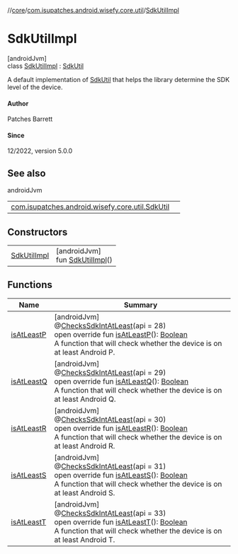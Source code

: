 //[core](../../../index.md)/[com.isupatches.android.wisefy.core.util](../index.md)/[SdkUtilImpl](index.md)

# SdkUtilImpl

[androidJvm]\
class [SdkUtilImpl](index.md) : [SdkUtil](../-sdk-util/index.md)

A default implementation of [SdkUtil](../-sdk-util/index.md) that helps the library determine the SDK level of the device.

#### Author

Patches Barrett

#### Since

12/2022, version 5.0.0

## See also

androidJvm

| | |
|---|---|
| [com.isupatches.android.wisefy.core.util.SdkUtil](../-sdk-util/index.md) |  |

## Constructors

| | |
|---|---|
| [SdkUtilImpl](-sdk-util-impl.md) | [androidJvm]<br>fun [SdkUtilImpl](-sdk-util-impl.md)() |

## Functions

| Name | Summary |
|---|---|
| [isAtLeastP](is-at-least-p.md) | [androidJvm]<br>@[ChecksSdkIntAtLeast](https://developer.android.com/reference/kotlin/androidx/annotation/ChecksSdkIntAtLeast.html)(api = 28)<br>open override fun [isAtLeastP](is-at-least-p.md)(): [Boolean](https://kotlinlang.org/api/latest/jvm/stdlib/kotlin/-boolean/index.html)<br>A function that will check whether the device is on at least Android P. |
| [isAtLeastQ](is-at-least-q.md) | [androidJvm]<br>@[ChecksSdkIntAtLeast](https://developer.android.com/reference/kotlin/androidx/annotation/ChecksSdkIntAtLeast.html)(api = 29)<br>open override fun [isAtLeastQ](is-at-least-q.md)(): [Boolean](https://kotlinlang.org/api/latest/jvm/stdlib/kotlin/-boolean/index.html)<br>A function that will check whether the device is on at least Android Q. |
| [isAtLeastR](is-at-least-r.md) | [androidJvm]<br>@[ChecksSdkIntAtLeast](https://developer.android.com/reference/kotlin/androidx/annotation/ChecksSdkIntAtLeast.html)(api = 30)<br>open override fun [isAtLeastR](is-at-least-r.md)(): [Boolean](https://kotlinlang.org/api/latest/jvm/stdlib/kotlin/-boolean/index.html)<br>A function that will check whether the device is on at least Android R. |
| [isAtLeastS](is-at-least-s.md) | [androidJvm]<br>@[ChecksSdkIntAtLeast](https://developer.android.com/reference/kotlin/androidx/annotation/ChecksSdkIntAtLeast.html)(api = 31)<br>open override fun [isAtLeastS](is-at-least-s.md)(): [Boolean](https://kotlinlang.org/api/latest/jvm/stdlib/kotlin/-boolean/index.html)<br>A function that will check whether the device is on at least Android S. |
| [isAtLeastT](is-at-least-t.md) | [androidJvm]<br>@[ChecksSdkIntAtLeast](https://developer.android.com/reference/kotlin/androidx/annotation/ChecksSdkIntAtLeast.html)(api = 33)<br>open override fun [isAtLeastT](is-at-least-t.md)(): [Boolean](https://kotlinlang.org/api/latest/jvm/stdlib/kotlin/-boolean/index.html)<br>A function that will check whether the device is on at least Android T. |
